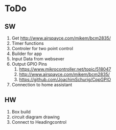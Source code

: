﻿# ToDo

## SW

1. Get http://www.airspayce.com/mikem/bcm2835/ 
2. Timer functions
3. Controler for two point control
4. Builder for app
5. Input Data from websever
6. Output GPIO Pins
   1. https://www.mikrocontroller.net/topic/518047
   2. http://www.airspayce.com/mikem/bcm2835/
   3. https://github.com/JoachimSchurig/CppGPIO 
7. Connection to home assistant

## HW

1. Box build
2. circuit diagram drawing
3. Connect to Headingcontrol